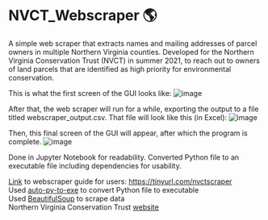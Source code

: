 # NVCT_Webscraper :earth_americas:
A simple web scraper that extracts names and mailing addresses of parcel owners in multiple Northern Virginia counties. Developed for the Northern Virginia Conservation Trust (NVCT) in summer 2021, to reach out to owners of land parcels that are identified as high priority for environmental conservation.

This is what the first screen of the GUI looks like:
![image](https://user-images.githubusercontent.com/32143977/137042217-8c9f7ad7-4046-4c49-af57-d6fe27e58b7c.png)

After that, the web scraper will run for a while, exporting the output to a file titled webscraper_output.csv. That file will look like this (in Excel):
![image](https://user-images.githubusercontent.com/32143977/137040968-f64c3916-eb50-475d-bedf-702c2f4a6dd4.png)

Then, this final screen of the GUI will appear, after which the program is complete.
![image](https://user-images.githubusercontent.com/32143977/137042044-07aaa613-e154-4604-8e92-54dd80030cae.png)

Done in Jupyter Notebook for readability. Converted Python file to an executable file including dependencies for usability.

[Link](https://tinyurl.com/nvctscraper) to webscraper guide for users: https://tinyurl.com/nvctscraper \
Used [auto-py-to-exe](https://pypi.org/project/auto-py-to-exe/) to convert Python file to executable\
Used [BeautifulSoup](https://www.crummy.com/software/BeautifulSoup/bs4/doc/) to scrape data\
Northern Virginia Conservation Trust [website](https://www.nvct.org/)
